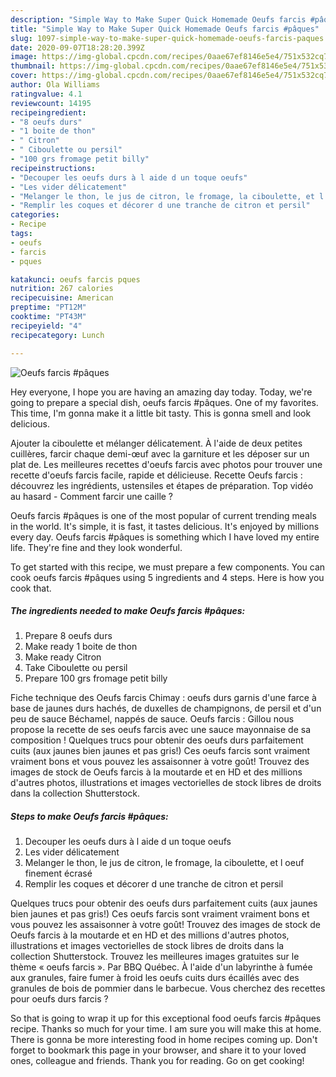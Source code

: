 ```yaml
---
description: "Simple Way to Make Super Quick Homemade Oeufs farcis #pâques"
title: "Simple Way to Make Super Quick Homemade Oeufs farcis #pâques"
slug: 1097-simple-way-to-make-super-quick-homemade-oeufs-farcis-paques
date: 2020-09-07T18:28:20.399Z
image: https://img-global.cpcdn.com/recipes/0aae67ef8146e5e4/751x532cq70/oeufs-farcis-paques-photo-principale-de-la-recette.jpg
thumbnail: https://img-global.cpcdn.com/recipes/0aae67ef8146e5e4/751x532cq70/oeufs-farcis-paques-photo-principale-de-la-recette.jpg
cover: https://img-global.cpcdn.com/recipes/0aae67ef8146e5e4/751x532cq70/oeufs-farcis-paques-photo-principale-de-la-recette.jpg
author: Ola Williams
ratingvalue: 4.1
reviewcount: 14195
recipeingredient:
- "8 oeufs durs"
- "1 boite de thon"
- " Citron"
- " Ciboulette ou persil"
- "100 grs fromage petit billy"
recipeinstructions:
- "Decouper les oeufs durs à l aide d un toque oeufs"
- "Les vider délicatement"
- "Melanger le thon, le jus de citron, le fromage, la ciboulette, et l oeuf finement écrasé"
- "Remplir les coques et décorer d une tranche de citron et persil"
categories:
- Recipe
tags:
- oeufs
- farcis
- pques

katakunci: oeufs farcis pques 
nutrition: 267 calories
recipecuisine: American
preptime: "PT12M"
cooktime: "PT43M"
recipeyield: "4"
recipecategory: Lunch

---
```



![Oeufs farcis #pâques](https://img-global.cpcdn.com/recipes/0aae67ef8146e5e4/751x532cq70/oeufs-farcis-paques-photo-principale-de-la-recette.jpg)

Hey everyone, I hope you are having an amazing day today. Today, we're going to prepare a special dish, oeufs farcis #pâques. One of my favorites. This time, I'm gonna make it a little bit tasty. This is gonna smell and look delicious.

Ajouter la ciboulette et mélanger délicatement. À l&#39;aide de deux petites cuillères, farcir chaque demi-œuf avec la garniture et les déposer sur un plat de. Les meilleures recettes d&#39;oeufs farcis avec photos pour trouver une recette d&#39;oeufs farcis facile, rapide et délicieuse. Recette Oeufs farcis : découvrez les ingrédients, ustensiles et étapes de préparation. Top vidéo au hasard - Comment farcir une caille ?

Oeufs farcis #pâques is one of the most popular of current trending meals in the world. It's simple, it is fast, it tastes delicious. It's enjoyed by millions every day. Oeufs farcis #pâques is something which I have loved my entire life. They're fine and they look wonderful.


To get started with this recipe, we must prepare a few components. You can cook oeufs farcis #pâques using 5 ingredients and 4 steps. Here is how you cook that.

<!--inarticleads1-->

##### The ingredients needed to make Oeufs farcis #pâques:

1. Prepare 8 oeufs durs
1. Make ready 1 boite de thon
1. Make ready  Citron
1. Take  Ciboulette ou persil
1. Prepare 100 grs fromage petit billy


Fiche technique des Oeufs farcis Chimay : oeufs durs garnis d&#39;une farce à base de jaunes durs hachés, de duxelles de champignons, de persil et d&#39;un peu de sauce Béchamel, nappés de sauce. Oeufs farcis : Gillou nous propose la recette de ses oeufs farcis avec une sauce mayonnaise de sa composition ! Quelques trucs pour obtenir des oeufs durs parfaitement cuits (aux jaunes bien jaunes et pas gris!) Ces oeufs farcis sont vraiment vraiment bons et vous pouvez les assaisonner à votre goût! Trouvez des images de stock de Oeufs farcis à la moutarde et en HD et des millions d&#39;autres photos, illustrations et images vectorielles de stock libres de droits dans la collection Shutterstock. 

<!--inarticleads2-->

##### Steps to make Oeufs farcis #pâques:

1. Decouper les oeufs durs à l aide d un toque oeufs
1. Les vider délicatement
1. Melanger le thon, le jus de citron, le fromage, la ciboulette, et l oeuf finement écrasé
1. Remplir les coques et décorer d une tranche de citron et persil


Quelques trucs pour obtenir des oeufs durs parfaitement cuits (aux jaunes bien jaunes et pas gris!) Ces oeufs farcis sont vraiment vraiment bons et vous pouvez les assaisonner à votre goût! Trouvez des images de stock de Oeufs farcis à la moutarde et en HD et des millions d&#39;autres photos, illustrations et images vectorielles de stock libres de droits dans la collection Shutterstock. Trouvez les meilleures images gratuites sur le thème « oeufs farcis ». Par BBQ Québec. À l&#39;aide d&#39;un labyrinthe à fumée aux granules, faire fumer à froid les oeufs cuits durs écaillés avec des granules de bois de pommier dans le barbecue. Vous cherchez des recettes pour oeufs durs farcis ? 

So that is going to wrap it up for this exceptional food oeufs farcis #pâques recipe. Thanks so much for your time. I am sure you will make this at home. There is gonna be more interesting food in home recipes coming up. Don't forget to bookmark this page in your browser, and share it to your loved ones, colleague and friends. Thank you for reading. Go on get cooking!
